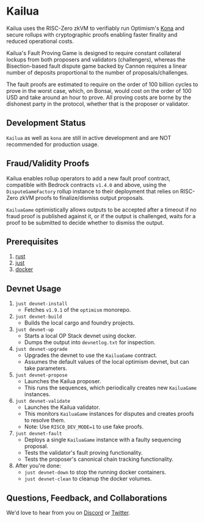 # Kailua

Kailua uses the RISC-Zero zkVM to verifiably run Optimism's [Kona][kona] and secure rollups with cryptographic proofs enabling faster finality and reduced operational costs.

Kailua's Fault Proving Game is designed to require constant collateral lockups from both proposers and validators (challengers), whereas the Bisection-based fault dispute game backed by Cannon requires a linear number of deposits proportional to the number of proposals/challenges.

The fault proofs are estimated to require on the order of 100 billion cycles to prove in the worst case, which, on Bonsai, would cost on the order of 100 USD and take around an hour to prove.
All proving costs are borne by the dishonest party in the protocol, whether that is the proposer or validator.

## Development Status

`Kailua` as well as `kona` are still in active development and are NOT recommended for production usage.

## Fraud/Validity Proofs

Kailua enables rollup operators to add a new fault proof contract, compatible with Bedrock contracts `v1.4.0` and above, using the `DisputeGameFactory` rollup instance to their deployment that relies on RISC-Zero zkVM proofs to finalize/dismiss output proposals.

`KailuaGame` optimistically allows outputs to be accepted after a timeout if no fraud proof is published against it, or if the output is challenged, waits for a proof to be submitted to decide whether to dismiss the output.

## Prerequisites
1. [rust](https://www.rust-lang.org/tools/install)
2. [just](https://just.systems/man/en/)
3. [docker](https://www.docker.com/)

## Devnet Usage

1. `just devnet-install`
   * Fetches `v1.9.1` of the `optimism` monorepo.
2. `just devnet-build`
   * Builds the local cargo and foundry projects.
3. `just devnet-up`
   * Starts a local OP Stack devnet using docker.
   * Dumps the output into `devnetlog.txt` for inspection.
4. `just devnet-upgrade`
   * Upgrades the devnet to use the `KailuaGame` contract.
   * Assumes the default values of the local optimism devnet, but can take parameters.
5. `just devnet-propose`
   * Launches the Kailua proposer.
   * This runs the sequences, which periodically creates new `KailuaGame` instances.
6. `just devnet-validate`
   * Launches the Kailua validator.
   * This monitors `KailuaGame` instances for disputes and creates proofs to resolve them.
   * Note: Use `RISC0_DEV_MODE=1` to use fake proofs.
7. `just devnet-fault`
   * Deploys a single `KailuaGame` instance with a faulty sequencing proposal.
   * Tests the validator's fault proving functionality.
   * Tests the proposer's canonical chain tracking functionality.
8. After you're done:
   * `just devnet-down` to stop the running docker containers.
   * `just devnet-clean` to cleanup the docker volumes.

## Questions, Feedback, and Collaborations

We'd love to hear from you on [Discord][discord] or [Twitter][twitter].

[bonsai access]: https://bonsai.xyz/apply
[cargo-risczero]: https://docs.rs/cargo-risczero
[crates]: https://github.com/risc0/risc0/blob/main/README.md#rust-binaries
[dev-docs]: https://dev.risczero.com
[dev-mode]: https://dev.risczero.com/api/generating-proofs/dev-mode
[discord]: https://discord.gg/risczero
[docs.rs]: https://docs.rs/releases/search?query=risc0
[examples]: https://github.com/risc0/risc0/tree/main/examples
[risc0-build]: https://docs.rs/risc0-build
[risc0-repo]: https://www.github.com/risc0/risc0
[risc0-zkvm]: https://docs.rs/risc0-zkvm
[rustup]: https://rustup.rs
[rust-toolchain]: rust-toolchain.toml
[twitter]: https://twitter.com/risczero
[zkvm-overview]: https://dev.risczero.com/zkvm
[zkhack-iii]: https://www.youtube.com/watch?v=Yg_BGqj_6lg&list=PLcPzhUaCxlCgig7ofeARMPwQ8vbuD6hC5&index=5
[kona]: https://github.com/ethereum-optimism/kona
